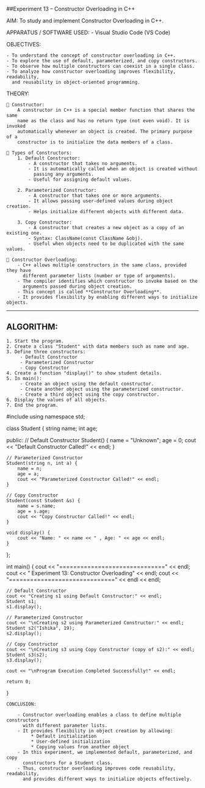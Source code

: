 ##Experiment 13 – Constructor Overloading in C++

AIM:
    To study and implement Constructor Overloading in C++.

APPARATUS / SOFTWARE USED:
    - Visual Studio Code (VS Code)

 OBJECTIVES:
    
    - To understand the concept of constructor overloading in C++.
    - To explore the use of default, parameterized, and copy constructors.
    - To observe how multiple constructors can coexist in a single class.
    - To analyze how constructor overloading improves flexibility, readability, 
      and reusability in object-oriented programming.


THEORY:

    🔹 Constructor:
        A constructor in C++ is a special member function that shares the same
        name as the class and has no return type (not even void). It is invoked
        automatically whenever an object is created. The primary purpose of a 
        constructor is to initialize the data members of a class.

    🔹 Types of Constructors:
        1. Default Constructor:
            - A constructor that takes no arguments.
            - It is automatically called when an object is created without
              passing any arguments.
            - Useful for assigning default values.

        2. Parameterized Constructor:
            - A constructor that takes one or more arguments.
            - It allows passing user-defined values during object creation.
            - Helps initialize different objects with different data.

        3. Copy Constructor:
            - A constructor that creates a new object as a copy of an existing one.
            - Syntax: ClassName(const ClassName &obj).
            - Useful when objects need to be duplicated with the same values.

    🔹 Constructor Overloading:
        - C++ allows multiple constructors in the same class, provided they have
          different parameter lists (number or type of arguments).
        - The compiler identifies which constructor to invoke based on the
          arguments passed during object creation.
        - This concept is called **Constructor Overloading**.
        - It provides flexibility by enabling different ways to initialize objects.

--------------------------------------------------------------------------------
ALGORITHM:
--------------------------------------------------------------------------------
    1. Start the program.
    2. Create a class "Student" with data members such as name and age.
    3. Define three constructors:
         - Default Constructor
         - Parameterized Constructor
         - Copy Constructor
    4. Create a function "display()" to show student details.
    5. In main():
         - Create an object using the default constructor.
         - Create another object using the parameterized constructor.
         - Create a third object using the copy constructor.
    6. Display the values of all objects.
    7. End the program.



#include <iostream>
using namespace std;

class Student {
    string name;
    int age;

public:
    // Default Constructor
    Student() {
        name = "Unknown";
        age = 0;
        cout << "Default Constructor Called!" << endl;
    }

    // Parameterized Constructor
    Student(string n, int a) {
        name = n;
        age = a;
        cout << "Parameterized Constructor Called!" << endl;
    }

    // Copy Constructor
    Student(const Student &s) {
        name = s.name;
        age = s.age;
        cout << "Copy Constructor Called!" << endl;
    }

    void display() {
        cout << "Name: " << name << " , Age: " << age << endl;
    }
};

int main() {
    cout << "==============================" << endl;
    cout << " Experiment 13: Constructor Overloading" << endl;
    cout << "==============================" << endl << endl;

    // Default Constructor
    cout << "Creating s1 using Default Constructor:" << endl;
    Student s1;
    s1.display();

    // Parameterized Constructor
    cout << "\nCreating s2 using Parameterized Constructor:" << endl;
    Student s2("Ishika", 19);
    s2.display();

    // Copy Constructor
    cout << "\nCreating s3 using Copy Constructor (copy of s2):" << endl;
    Student s3(s2);
    s3.display();

    cout << "\nProgram Execution Completed Successfully!" << endl;
    
    return 0;
}


    CONCLUSION:
   
        - Constructor overloading enables a class to define multiple constructors
          with different parameter lists.
        - It provides flexibility in object creation by allowing:
             * Default initialization
             * User-defined initialization
             * Copying values from another object
        - In this experiment, we implemented default, parameterized, and copy
          constructors for a Student class.
        - Thus, constructor overloading improves code reusability, readability,
          and provides different ways to initialize objects effectively.
    

    


